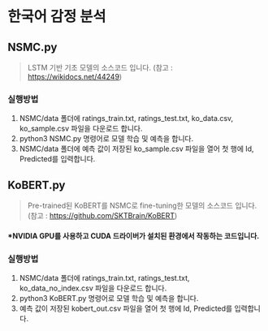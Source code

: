 # 한국어 감정 분석
## NSMC.py 

> LSTM 기반 기초 모델의 소스코드 입니다. (참고 : https://wikidocs.net/44249)

### 실행방법
1. NSMC/data 폴더에  ratings_train.txt, ratings_test.txt, ko_data.csv, ko_sample.csv 파일을 다운로드 합니다.
2. python3 NSMC.py 명령어로 모델 학습 및 예측을 합니다.
3. NSMC/data 폴더에 예측 값이 저장된 ko_sample.csv 파일을 열어 첫 행에 Id, Predicted를 입력합니다.

## KoBERT.py

> Pre-trained된 KoBERT를 NSMC로 fine-tuning한 모델의 소스코드 입니다. (참고 : https://github.com/SKTBrain/KoBERT)
#### *NVIDIA GPU를 사용하고 CUDA 드라이버가 설치된 환경에서 작동하는 코드입니다.

### 실행방법
1. NSMC/data 폴더에  ratings_train.txt, ratings_test.txt, ko_data_no_index.csv 파일을 다운로드 합니다.
2. python3 KoBERT.py 명령어로 모델 학습 및 예측을 합니다.
3. 예측 값이 저장된 kobert_out.csv 파일을 열어 첫 행에 Id, Predicted를 입력합니다.
